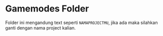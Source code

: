 
# Gamemodes Folder

Folder ini mengandung text seperti `NAMAPROJECTMU`, jika ada maka silahkan ganti dengan nama project kalian.
